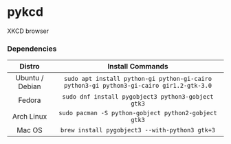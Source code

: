 # pykcd
XKCD browser

### Dependencies

|Distro|Install Commands|
|:----:|:----:|
| Ubuntu / Debian | `sudo apt install python-gi python-gi-cairo python3-gi python3-gi-cairo gir1.2-gtk-3.0` |
| Fedora | `sudo dnf install pygobject3 python3-gobject gtk3` |
| Arch Linux | `sudo pacman -S python-gobject python2-gobject gtk3` |
| Mac OS | `brew install pygobject3 --with-python3 gtk+3` |

